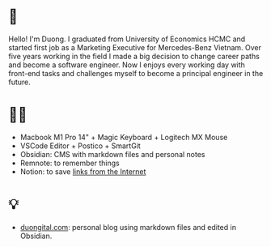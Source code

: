 # 👋 

Hello! I'm Duong. I graduated from University of Economics HCMC and started first job as a Marketing Executive for Mercedes-Benz Vietnam. Over five years working in the field I made a big decision to change career paths and become a software engineer. Now I enjoys every working day with front-end tasks and challenges myself to become a principal engineer in the future.

# 👨‍💻

- Macbook M1 Pro 14" + Magic Keyboard + Logitech MX Mouse
- VSCode Editor + Postico + SmartGit
- Obsidian: CMS with markdown files and personal notes
- Remnote: to remember things
- Notion: to save [links from the Internet](/links)

# 💡

- [duongital.com](duongital.com): personal blog using markdown files and edited in Obsidian.